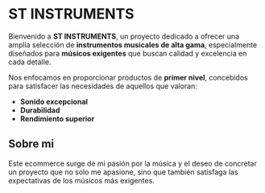 # ST INSTRUMENTS

Bienvenido a **ST INSTRUMENTS**, un proyecto dedicado a ofrecer una amplia selección de **instrumentos musicales de alta gama**, especialmente diseñados para **músicos exigentes** que buscan calidad y excelencia en cada detalle.

Nos enfocamos en proporcionar productos de **primer nivel**, concebidos para satisfacer las necesidades de aquellos que valoran:

- **Sonido excepcional**
- **Durabilidad**
- **Rendimiento superior**

## Sobre mi

Este ecommerce surge de mi pasión por la música y el deseo de concretar un proyecto que no solo me apasione, sino que también satisfaga las expectativas de los músicos más exigentes.




